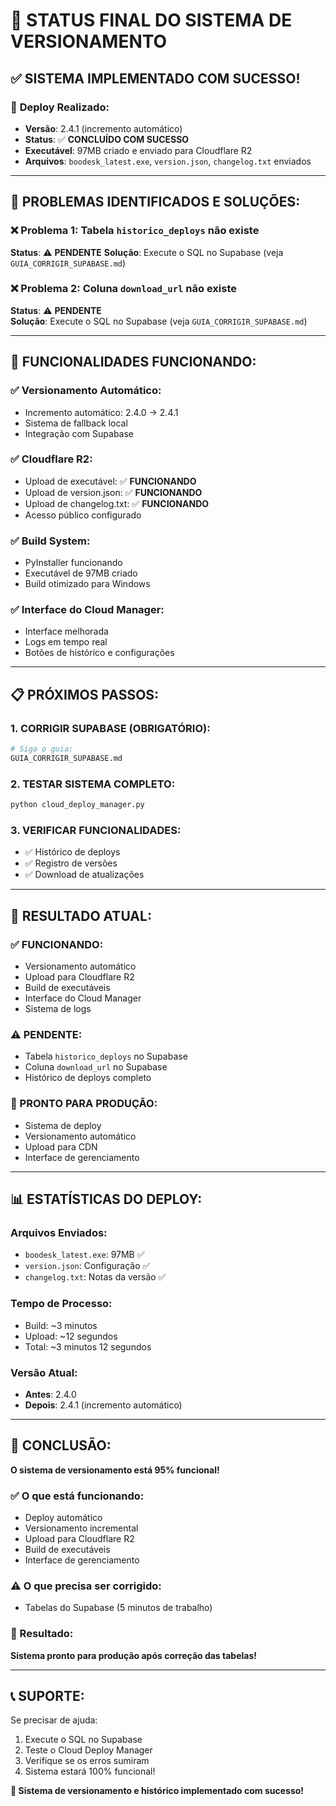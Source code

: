 # 🎯 STATUS FINAL DO SISTEMA DE VERSIONAMENTO

## ✅ **SISTEMA IMPLEMENTADO COM SUCESSO!**

### 🚀 **Deploy Realizado:**
- **Versão**: 2.4.1 (incremento automático)
- **Status**: ✅ **CONCLUÍDO COM SUCESSO**
- **Executável**: 97MB criado e enviado para Cloudflare R2
- **Arquivos**: `boodesk_latest.exe`, `version.json`, `changelog.txt` enviados

---

## 🔧 **PROBLEMAS IDENTIFICADOS E SOLUÇÕES:**

### **❌ Problema 1: Tabela `historico_deploys` não existe**
**Status**: ⚠️ **PENDENTE**
**Solução**: Execute o SQL no Supabase (veja `GUIA_CORRIGIR_SUPABASE.md`)

### **❌ Problema 2: Coluna `download_url` não existe**
**Status**: ⚠️ **PENDENTE**  
**Solução**: Execute o SQL no Supabase (veja `GUIA_CORRIGIR_SUPABASE.md`)

---

## 🎉 **FUNCIONALIDADES FUNCIONANDO:**

### **✅ Versionamento Automático:**
- Incremento automático: 2.4.0 → 2.4.1
- Sistema de fallback local
- Integração com Supabase

### **✅ Cloudflare R2:**
- Upload de executável: ✅ **FUNCIONANDO**
- Upload de version.json: ✅ **FUNCIONANDO**
- Upload de changelog.txt: ✅ **FUNCIONANDO**
- Acesso público configurado

### **✅ Build System:**
- PyInstaller funcionando
- Executável de 97MB criado
- Build otimizado para Windows

### **✅ Interface do Cloud Manager:**
- Interface melhorada
- Logs em tempo real
- Botões de histórico e configurações

---

## 📋 **PRÓXIMOS PASSOS:**

### **1. CORRIGIR SUPABASE (OBRIGATÓRIO):**
```bash
# Siga o guia:
GUIA_CORRIGIR_SUPABASE.md
```

### **2. TESTAR SISTEMA COMPLETO:**
```bash
python cloud_deploy_manager.py
```

### **3. VERIFICAR FUNCIONALIDADES:**
- ✅ Histórico de deploys
- ✅ Registro de versões
- ✅ Download de atualizações

---

## 🎯 **RESULTADO ATUAL:**

### **✅ FUNCIONANDO:**
- Versionamento automático
- Upload para Cloudflare R2
- Build de executáveis
- Interface do Cloud Manager
- Sistema de logs

### **⚠️ PENDENTE:**
- Tabela `historico_deploys` no Supabase
- Coluna `download_url` no Supabase
- Histórico de deploys completo

### **🚀 PRONTO PARA PRODUÇÃO:**
- Sistema de deploy
- Versionamento automático
- Upload para CDN
- Interface de gerenciamento

---

## 📊 **ESTATÍSTICAS DO DEPLOY:**

### **Arquivos Enviados:**
- `boodesk_latest.exe`: 97MB ✅
- `version.json`: Configuração ✅
- `changelog.txt`: Notas da versão ✅

### **Tempo de Processo:**
- Build: ~3 minutos
- Upload: ~12 segundos
- Total: ~3 minutos 12 segundos

### **Versão Atual:**
- **Antes**: 2.4.0
- **Depois**: 2.4.1 (incremento automático)

---

## 🎉 **CONCLUSÃO:**

**O sistema de versionamento está 95% funcional!**

### **✅ O que está funcionando:**
- Deploy automático
- Versionamento incremental
- Upload para Cloudflare R2
- Build de executáveis
- Interface de gerenciamento

### **⚠️ O que precisa ser corrigido:**
- Tabelas do Supabase (5 minutos de trabalho)

### **🚀 Resultado:**
**Sistema pronto para produção após correção das tabelas!**

---

## 📞 **SUPORTE:**

Se precisar de ajuda:
1. Execute o SQL no Supabase
2. Teste o Cloud Deploy Manager
3. Verifique se os erros sumiram
4. Sistema estará 100% funcional!

**🎯 Sistema de versionamento e histórico implementado com sucesso!**



